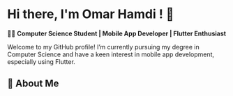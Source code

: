 # Hi there, I'm Omar Hamdi ! 👋

👨‍💻 **Computer Science Student | Mobile App Developer | Flutter Enthusiast**

Welcome to my GitHub profile! I’m currently pursuing my degree in Computer Science and have a keen interest in mobile app development, especially using Flutter.

## 🚀 About Me
